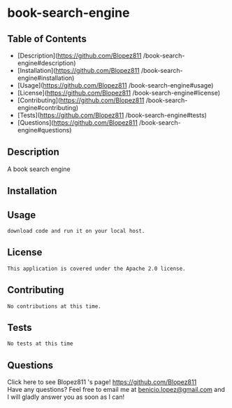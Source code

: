 # book-search-engine

 ## Table of Contents
  * [Description](https://github.com/Blopez811	/book-search-engine#description)
  * [Installation](https://github.com/Blopez811	/book-search-engine#installation)
  * [Usage](https://github.com/Blopez811	/book-search-engine#usage)
  * [License](https://github.com/Blopez811	/book-search-engine#license)
  * [Contributing](https://github.com/Blopez811	/book-search-engine#contributing)
  * [Tests](https://github.com/Blopez811	/book-search-engine#tests)
  * [Questions](https://github.com/Blopez811	/book-search-engine#questions)

  ## Description
   A book search engine

  ## Installation
    

  ## Usage
    download code and run it on your local host.

  ## License  
    This application is covered under the Apache 2.0 license.
  ## Contributing
    No contributions at this time.

  ## Tests
    No tests at this time

  ## Questions
  Click here to see Blopez811	's page! https://github.com/Blopez811	  
  Have any questions? Feel free to email me at benicio.lopez@gmail.com and I will gladly answer you as soon as I can!
